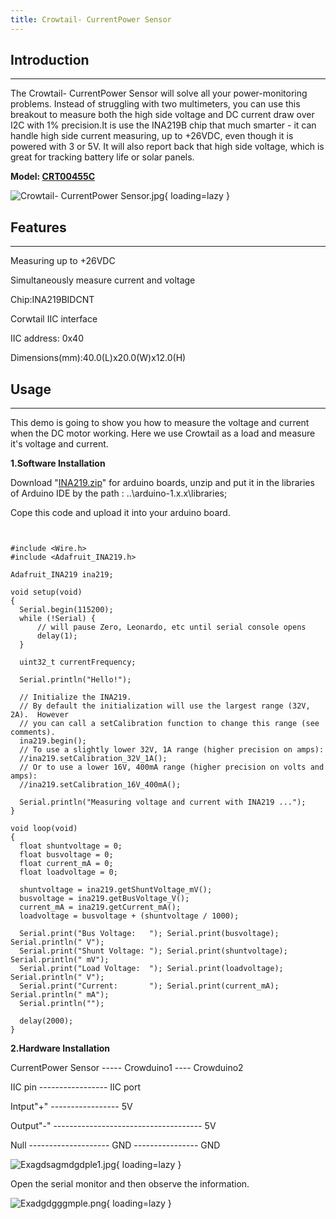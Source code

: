 ```yaml
---
title: Crowtail- CurrentPower Sensor
---
```


## Introduction
------------

The Crowtail- CurrentPower Sensor will solve all your power-monitoring problems. Instead of struggling with two multimeters, you can use this breakout to measure both the high side voltage and DC current draw over I2C with 1% precision.It is use the INA219B chip that much smarter - it can handle high side current measuring, up to +26VDC, even though it is powered with 3 or 5V. It will also report back that high side voltage, which is great for tracking battery life or solar panels.

**Model: [CRT00455C](https://www.elecrow.com/crowtail-current-power-sensor.html)**

![Crowtail- CurrentPower Sensor.jpg](https://wiki.elecrow.com/images/thumb/e/e9/Crowtail-_CurrentPower_Sensor.jpg/500px-Crowtail-_CurrentPower_Sensor.jpg){ loading=lazy }

## **Features**
------------

Measuring up to +26VDC

Simultaneously measure current and voltage

Chip:INA219BIDCNT

Corwtail IIC interface

IIC address: 0x40

Dimensions(mm):40.0(L)x20.0(W)x12.0(H)

## Usage
-----

This demo is going to show you how to measure the voltage and current when the DC motor working. Here we use Crowtail as a load and measure it's voltage and current.

**1.Software Installation**

Download "[INA219.zip](../../files/INA219.zip.md)" for arduino boards, unzip and put it in the libraries of Arduino IDE by the path : ..\\arduino-1.x.x\\libraries;

Cope this code and upload it into your arduino board.

```


#include <Wire.h>
#include <Adafruit_INA219.h>

Adafruit_INA219 ina219;

void setup(void) 
{
  Serial.begin(115200);
  while (!Serial) {
      // will pause Zero, Leonardo, etc until serial console opens
      delay(1);
  }

  uint32_t currentFrequency;
    
  Serial.println("Hello!");
  
  // Initialize the INA219.
  // By default the initialization will use the largest range (32V, 2A).  However
  // you can call a setCalibration function to change this range (see comments).
  ina219.begin();
  // To use a slightly lower 32V, 1A range (higher precision on amps):
  //ina219.setCalibration_32V_1A();
  // Or to use a lower 16V, 400mA range (higher precision on volts and amps):
  //ina219.setCalibration_16V_400mA();

  Serial.println("Measuring voltage and current with INA219 ...");
}

void loop(void) 
{
  float shuntvoltage = 0;
  float busvoltage = 0;
  float current_mA = 0;
  float loadvoltage = 0;

  shuntvoltage = ina219.getShuntVoltage_mV();
  busvoltage = ina219.getBusVoltage_V();
  current_mA = ina219.getCurrent_mA();
  loadvoltage = busvoltage + (shuntvoltage / 1000);
  
  Serial.print("Bus Voltage:   "); Serial.print(busvoltage); Serial.println(" V");
  Serial.print("Shunt Voltage: "); Serial.print(shuntvoltage); Serial.println(" mV");
  Serial.print("Load Voltage:  "); Serial.print(loadvoltage); Serial.println(" V");
  Serial.print("Current:       "); Serial.print(current_mA); Serial.println(" mA");
  Serial.println("");

  delay(2000);
}

```

**2.Hardware Installation**


CurrentPower Sensor ----- Crowduino1 ---- Crowduino2

IIC pin ----------------- IIC port

Intput"+" ----------------- 5V

Output"-" ------------------------------------- 5V

Null -------------------- GND ---------------- GND

![Exagdsagmdgdple1.jpg](https://wiki.elecrow.com/images/thumb/d/db/Exagdsagmdgdple1.jpg/600px-Exagdsagmdgdple1.jpg){ loading=lazy }

Open the serial monitor and then observe the information.

![Exadgdgggmple.png](https://wiki.elecrow.com/images/3/35/Exadgdgggmple.png){ loading=lazy }